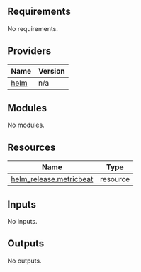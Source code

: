 ## Requirements

No requirements.

## Providers

| Name | Version |
|------|---------|
| <a name="provider_helm"></a> [helm](#provider\_helm) | n/a |

## Modules

No modules.

## Resources

| Name | Type |
|------|------|
| [helm_release.metricbeat](https://registry.terraform.io/providers/hashicorp/helm/latest/docs/resources/release) | resource |

## Inputs

No inputs.

## Outputs

No outputs.
